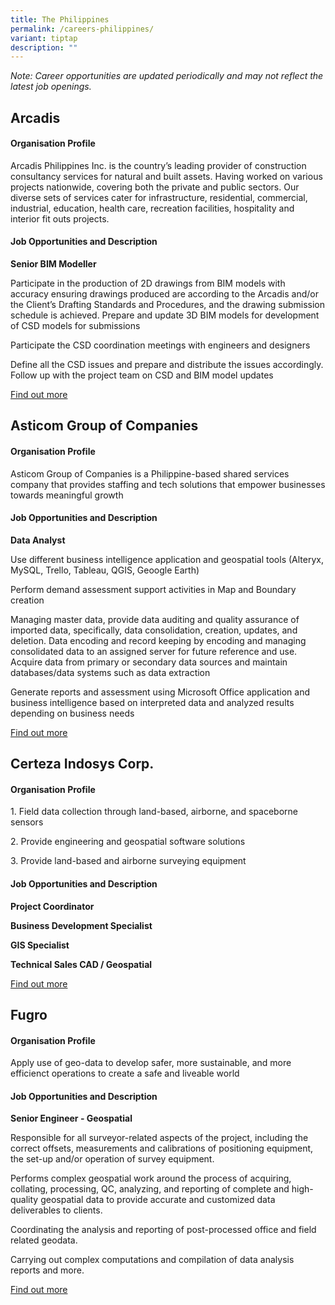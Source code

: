 ```yaml
---
title: The Philippines
permalink: /careers-philippines/
variant: tiptap
description: ""
---
```

<p><em>Note: Career opportunities are updated periodically and may not reflect the latest job openings.</em></p><h2>Arcadis</h2><h4>Organisation Profile</h4><p>Arcadis Philippines Inc. is the country’s leading provider of construction consultancy services for natural and built assets. Having worked on various projects nationwide, covering both the private and public sectors. Our diverse sets of services cater for infrastructure, residential, commercial, industrial, education, health care, recreation facilities, hospitality and interior fit outs projects.</p><h4>Job Opportunities and Description</h4><p><strong>Senior BIM Modeller</strong></p><p>Participate in the production of 2D drawings from BIM models with accuracy ensuring drawings produced are according to the Arcadis and/or the Client’s Drafting Standards and Procedures, and the drawing submission schedule is achieved. Prepare and update 3D BIM models for development of CSD models for submissions</p><p>Participate the CSD coordination meetings with engineers and designers</p><p>Define all the CSD issues and prepare and distribute the issues accordingly. Follow up with the project team on CSD and BIM model updates</p><p><a href="https://ph.indeed.com/viewjob?jk=6abc5a98adebc10c&amp;from=serp&amp;vjs=3" rel="noopener noreferrer nofollow" target="_blank">Find out more</a></p><p></p><h2>Asticom Group of Companies</h2><h4>Organisation Profile</h4><p>Asticom Group of Companies is a Philippine-based shared services company that provides staffing and tech solutions that empower businesses towards meaningful growth</p><h4>Job Opportunities and Description</h4><p><strong>Data Analyst</strong></p><p>Use different business intelligence application and geospatial tools (Alteryx, MySQL, Trello, Tableau, QGIS, Geoogle Earth)</p><p>Perform demand assessment support activities in Map and Boundary creation</p><p>Managing master data, provide data auditing and quality assurance of imported data, specifically, data consolidation, creation, updates, and deletion. Data encoding and record keeping by encoding and managing consolidated data to an assigned server for future reference and use. Acquire data from primary or secondary data sources and maintain databases/data systems such as data extraction</p><p>Generate reports and assessment using Microsoft Office application and business intelligence based on interpreted data and analyzed results depending on business needs</p><p><a href="https://ph.indeed.com/viewjob?cmp=ASTICOM-Technology-Inc.&amp;t=Data+Analyst&amp;jk=75a9af85b6e698b3&amp;xpse=SoBz67I3HcAaQKzUhh0LbzkdCdPP&amp;xkcb=SoA-67M3HcAcWoA0hz0NbzkdCdPP&amp;vjs=3" rel="noopener noreferrer nofollow" target="_blank">Find out more</a></p><p></p><h2>Certeza Indosys Corp.</h2><h4>Organisation Profile</h4><p>1. Field data collection through land-based, airborne, and spaceborne sensors</p><p>2. Provide engineering and geospatial software solutions</p><p>3. Provide land-based and airborne surveying equipment</p><h4>Job Opportunities and Description</h4><p><strong>Project Coordinator</strong></p><p><strong>Business Development Specialist</strong></p><p><strong>GIS Specialist</strong></p><p><strong>Technical Sales CAD / Geospatial</strong></p><p><a href="https://www.certezainfosys.com/careers" rel="noopener noreferrer nofollow" target="_blank">Find out more</a></p><p></p><h2>Fugro</h2><h4>Organisation Profile</h4><p>Apply use of geo-data to develop safer, more sustainable, and more efficienct operations to create a safe and liveable world</p><h4>Job Opportunities and Description</h4><p><strong>Senior Engineer - Geospatial</strong></p><p>Responsible for all surveyor-related aspects of the project, including the correct offsets, measurements and calibrations of positioning equipment, the set-up and/or operation of survey equipment.</p><p>Performs complex geospatial work around the process of acquiring, collating, processing, QC, analyzing, and reporting of complete and high-quality geospatial data to provide accurate and customized data deliverables to clients.</p><p>Coordinating the analysis and reporting of post-processed office and field related geodata.</p><p>Carrying out complex computations and compilation of data analysis reports and more.</p><p><a href="https://ph.indeed.com/viewjob?jk=b007141f6cf86c71&amp;from=serp&amp;vjs=3" rel="noopener noreferrer nofollow" target="_blank">Find out more</a></p><p></p><p></p><p></p>